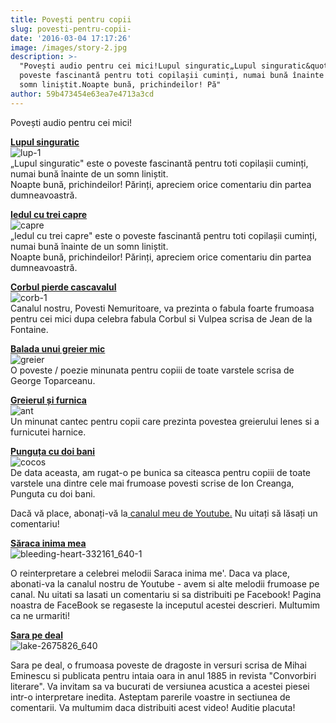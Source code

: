 ```yaml
---
title: Povești pentru copii
slug: povesti-pentru-copii-
date: '2016-03-04 17:17:26'
image: /images/story-2.jpg
description: >-
  "Povești audio pentru cei mici!Lupul singuratic„Lupul singuratic&quot; este o
  poveste fascinantă pentru toti copilașii cuminți, numai bună înainte de un
  somn liniștit.Noapte bună, prichindeilor! Pă"
author: 59b473454e63ea7e4713a3cd
---
```

<div class="kg-card-markdown"><p>Povești audio pentru cei mici!</p>
<p><strong><a href="https://www.youtube.com/watch?v=F8CA0Zy6V_E">Lupul singuratic</a></strong><br>
<img src="/images/lup-1.jpg" alt="lup-1"><br>
„Lupul singuratic&quot; este o poveste fascinantă pentru toti copilașii cuminți, numai bună înainte de un somn liniștit.<br>
Noapte bună, prichindeilor! Părinți, apreciem orice comentariu din partea dumneavoastră.</p>
<p><strong><a href="https://www.youtube.com/watch?v=Pe4gs9_KTqQ">Iedul cu trei capre</a></strong><br>
<img src="/images/capre.jpg" alt="capre"><br>
„Iedul cu trei capre&quot; este o poveste fascinantă pentru toti copilașii cuminți, numai bună înainte de un somn liniștit.<br>
Noapte bună, prichindeilor! Părinți, apreciem orice comentariu din partea dumneavoastră.</p>
<p><strong><a href="https://www.youtube.com/watch?v=BL8CwRgjydo">Corbul pierde cascavalul</a></strong><br>
<img src="/images/corb-1.jpg" alt="corb-1"><br>
Canalul nostru, Povesti Nemuritoare, va prezinta o fabula foarte frumoasa pentru cei mici dupa celebra fabula Corbul si Vulpea scrisa de Jean de la Fontaine.</p>
<p><strong><a href="https://www.youtube.com/watch?v=sfypMsCfYwE">Balada unui greier mic</a></strong><br>
<img src="/images/greier.jpg" alt="greier"><br>
O poveste / poezie minunata pentru copiii de toate varstele scrisa de George Toparceanu.</p>
<p><strong><a href="https://www.youtube.com/watch?v=GCKZAicbXTg">Greierul și furnica</a></strong><br>
<img src="/content/images/ant.jpg" alt="ant"><br>
Un minunat cantec pentru copii care prezinta povestea greierului lenes si a furnicutei harnice.</p>
<p><strong><a href="https://www.youtube.com/watch?v=OO5B9QIj_3Q">Punguța cu doi bani</a></strong><br>
<img src="/images/cocos.jpg" alt="cocos"><br>
De data aceasta, am rugat-o pe bunica sa citeasca pentru copiii de toate varstele una dintre cele mai frumoase povesti scrise de Ion Creanga, Punguta cu doi bani.</p>
<p>Dacă vă place, abonați-vă la<a href="https://www.youtube.com/channel/UCctGcMUqbohecSqKO9c1fhw"> canalul meu de Youtube.</a> Nu uitați să lăsați un comentariu!</p>
<p><a href="https://www.youtube.com/watch?v=H5B25jCX1Wk"><strong>Săraca inima mea</strong></a><br>
<img src="/images/bleeding-heart-332161_640-1.jpg" alt="bleeding-heart-332161_640-1"></p>
<p>O reinterpretare a celebrei melodii Saraca inima me'. Daca va place, abonati-va la canalul nostru de Youtube - avem si alte melodii frumoase pe canal. Nu uitati sa lasati un comentariu si sa distribuiti pe Facebook! Pagina noastra de FaceBook se regaseste la inceputul acestei descrieri. Multumim ca ne urmariti!</p>
<p><strong><a href="https://www.youtube.com/watch?v=L4qY_Ie8tl8">Sara pe deal</a></strong><br>
<img src="/images/lake-2675826_640.jpg" alt="lake-2675826_640"></p>
<p>Sara pe deal, o frumoasa poveste de dragoste in versuri scrisa de Mihai Eminescu si publicata pentru intaia oara in anul 1885 in revista &quot;Convorbiri literare&quot;. Va invitam sa va bucurati de versiunea acustica a acestei piesei intr-o interpretare inedita. Asteptam parerile voastre in sectiunea de comentarii. Va multumim daca distribuiti acest video! Auditie placuta!</p>
</div>
